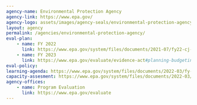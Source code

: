 ```yaml
---
agency-name: Environmental Protection Agency
agency-link: https://www.epa.gov/
agency-logo: assets/images/agency-seals/environmental-protection-agency.png
layout: agency
permalink: /agencies/environmental-protection-agency/
eval-plan:
    - name: FY 2022
      link: https://www.epa.gov/system/files/documents/2021-07/fy22-cj-14-evidence.pdf
    - name: FY 2023
      link: https://www.epa.gov/evaluate/evidence-act#planning-budgeting
eval-policy:
learning-agenda: https://www.epa.gov/system/files/documents/2022-03/fy-2022-2026-epa-learning-agenda_0.pdf
capacity-assesment: https://www.epa.gov/system/files/documents/2022-03/fy-2022-2026-epa-capacity-assessment.pdf
agency-offices:
    - name: Program Evaluation
      link: https://www.epa.gov/evaluate
---
```

